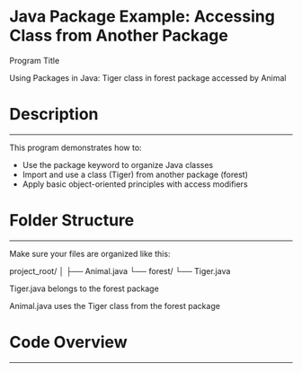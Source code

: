 # Java Package Example: Accessing Class from Another Package

Program Title

Using Packages in Java: Tiger class in forest package accessed by Animal



# Description
-------------
This program demonstrates how to:
* Use the package keyword to organize Java classes
* Import and use a class (Tiger) from another package (forest)
* Apply basic object-oriented principles with access modifiers



# Folder Structure
------------------
Make sure your files are organized like this:

project_root/
│
├── Animal.java
└── forest/
    └── Tiger.java

Tiger.java belongs to the forest package

Animal.java uses the Tiger class from the forest package



# Code Overview
---------------